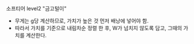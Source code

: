 소프티어 level2 "금고털이"
- 무게는 g당 계산하므로, 가치가 높은 것 먼저 배낭에 넣어야 함.
- 따라서 가치를 기준으로 내림차순 정렬 한 후, W가 넘치지 않도록 담고, 그때의 가치를 계산한다.
